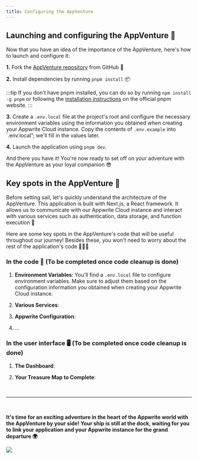 ```yaml
---
title: Configuring the AppVenture
---
```


<Hero
title="Configuring the AppVenture 🚀"
image="/assets/workshop/configuration/app/bay_app.jpeg"
description="Before embarking on the journey to discover hidden treasures in the world of Appwrite, it's time to prepare
our faithful
travel companion: the AppVenture. It's much more than just an application. It's your treasure map, your compass, and
your loyal companion on your quest, helping you unlock the secrets of each destination we will explore! 🧳 You don't need
to master it entirely to proceed, but understand that it will be there when you need it!"
/>

## Launching and configuring the AppVenture 🚀

Now that you have an idea of the importance of the AppVenture, here's how to launch and configure it:

**1.** Fork the [AppVenture repository](https://app-appwrite-workshop-cruzazul.vercel.app/en) from GitHub 🥳

**2.** Install dependencies by running `pnpm install` 📦

:::tip
If you don't have pnpm installed, you can do so by running `npm install -g pnpm` or following the
[installation instructions](https://pnpm.io/en/installation) on the official pnpm website.
:::

**3.** Create a `.env.local` file at the project's root and configure the necessary environment variables using the
information you obtained when creating your Appwrite Cloud instance. Copy the
contents of `.env.example` into `.env.local”; we'll fill in the values later.

**4.** Launch the application using `pnpm dev`.

And there you have it! You're now ready to set off on your adventure with the AppVenture as your loyal companion 😎

## Key spots in the AppVenture 🔑

Before setting sail, let's quickly understand the architecture of the AppVenture. This application is built with
Next.js, a React framework. It allows us to communicate with our Appwrite Cloud instance and interact with various
services such as authentication, data storage, and function execution 📂

Here are some key spots in the AppVenture's code that will be useful throughout our journey! Besides these, you won't
need to worry about the rest of the application's code 🧑🏼‍💻

[//]: # (TODO: To be completed once code cleanup is done)

### In the code 📝 (To be completed once code cleanup is done)

1. **Environment Variables**: You'll find a `.env.local` file to configure environment variables.
   Make sure to adjust them based on the configuration information you obtained when creating your Appwrite Cloud
   instance.

2. **Various Services**:

3. **Appwrite Configuration**:

4. ...

[//]: # (TODO: To be completed once code cleanup is done)

### In the user interface 🖥️ (To be completed once code cleanup is done)

1. **The Dashboard**:

2. **Your Treasure Map to Complete**:

<br/>

---
<br/>

**It's time for an exciting adventure in the heart of the Appwrite world with the AppVenture by your side! Your ship is
still at the dock, waiting for you to link your application and your Appwrite instance for the grand departure 🌍**

<Image src="/assets/workshop/configuration/app/bay_app_boat.jpeg" imageAlt="Lexica image with a boat in a bay" withSpacing></Image>
